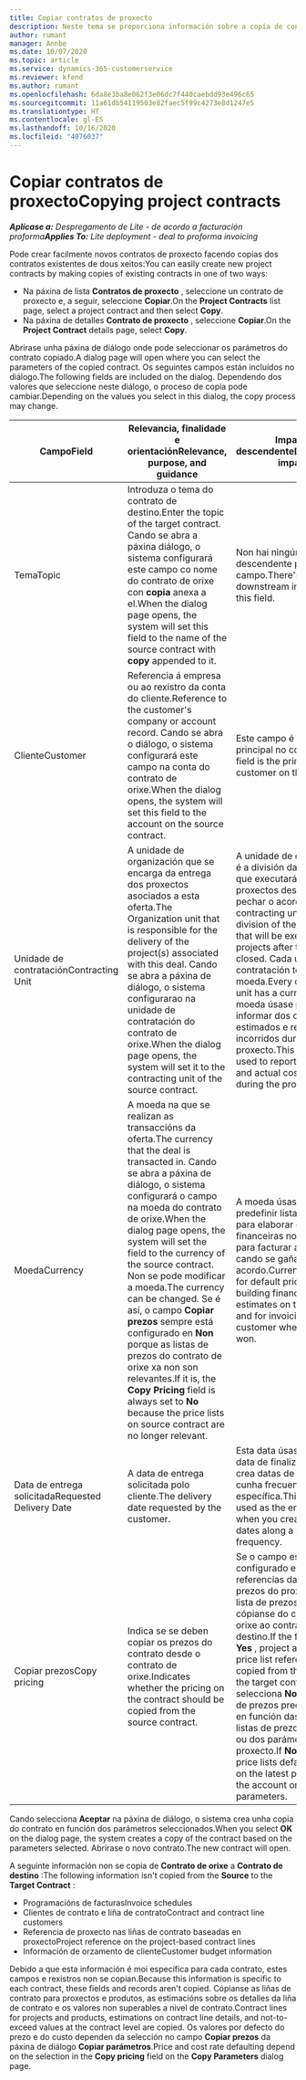 ```yaml
---
title: Copiar contratos de proxecto
description: Neste tema se proporciona información sobre a copia de contratos de proxecto en Project Operations.
author: rumant
manager: Annbe
ms.date: 10/07/2020
ms.topic: article
ms.service: dynamics-365-customerservice
ms.reviewer: kfend
ms.author: rumant
ms.openlocfilehash: 6da8e3ba8e062f3e06dc7f440caebdd93e496c65
ms.sourcegitcommit: 11a61db54119503e82faec5f99c4273e8d1247e5
ms.translationtype: HT
ms.contentlocale: gl-ES
ms.lasthandoff: 10/16/2020
ms.locfileid: "4076037"
---
```

# <a name="copying-project-contracts"></a><span data-ttu-id="f3ac1-103">Copiar contratos de proxecto</span><span class="sxs-lookup"><span data-stu-id="f3ac1-103">Copying project contracts</span></span>

<span data-ttu-id="f3ac1-104">_**Aplícase a:** Despregamento de Lite - de acordo a facturación proforma_</span><span class="sxs-lookup"><span data-stu-id="f3ac1-104">_**Applies To:** Lite deployment - deal to proforma invoicing_</span></span>

<span data-ttu-id="f3ac1-105">Pode crear facilmente novos contratos de proxecto facendo copias dos contratos existentes de dous xeitos:</span><span class="sxs-lookup"><span data-stu-id="f3ac1-105">You can easily create new project contracts by making copies of existing contracts in one of two ways:</span></span> 

  - <span data-ttu-id="f3ac1-106">Na páxina de lista **Contratos de proxecto** , seleccione un contrato de proxecto e, a seguir, seleccione **Copiar**.</span><span class="sxs-lookup"><span data-stu-id="f3ac1-106">On the **Project Contracts** list page, select a project contract and then select **Copy**.</span></span>
  - <span data-ttu-id="f3ac1-107">Na páxina de detalles **Contrato de proxecto** , seleccione **Copiar**.</span><span class="sxs-lookup"><span data-stu-id="f3ac1-107">On the **Project Contract** details page, select **Copy**.</span></span>

<span data-ttu-id="f3ac1-108">Abrirase unha páxina de diálogo onde pode seleccionar os parámetros do contrato copiado.</span><span class="sxs-lookup"><span data-stu-id="f3ac1-108">A dialog page will open where you can select the parameters of the copied contract.</span></span> <span data-ttu-id="f3ac1-109">Os seguintes campos están incluídos no diálogo.</span><span class="sxs-lookup"><span data-stu-id="f3ac1-109">The following fields are included on the dialog.</span></span> <span data-ttu-id="f3ac1-110">Dependendo dos valores que seleccione neste diálogo, o proceso de copia pode cambiar.</span><span class="sxs-lookup"><span data-stu-id="f3ac1-110">Depending on the values you select in this dialog, the copy process may change.</span></span>

| <span data-ttu-id="f3ac1-111">**Campo**</span><span class="sxs-lookup"><span data-stu-id="f3ac1-111">**Field**</span></span> | <span data-ttu-id="f3ac1-112">**Relevancia, finalidade e orientación**</span><span class="sxs-lookup"><span data-stu-id="f3ac1-112">**Relevance, purpose, and guidance**</span></span> | <span data-ttu-id="f3ac1-113">**Impacto descendente**</span><span class="sxs-lookup"><span data-stu-id="f3ac1-113">**Downstream impact**</span></span> |
| --- | --- | --- |
| <span data-ttu-id="f3ac1-114">Tema</span><span class="sxs-lookup"><span data-stu-id="f3ac1-114">Topic</span></span> | <span data-ttu-id="f3ac1-115">Introduza o tema do contrato de destino.</span><span class="sxs-lookup"><span data-stu-id="f3ac1-115">Enter the topic of the target contract.</span></span> <span data-ttu-id="f3ac1-116">Cando se abra a páxina diálogo, o sistema configurará este campo co nome do contrato de orixe con **copia** anexa a el.</span><span class="sxs-lookup"><span data-stu-id="f3ac1-116">When the dialog page opens, the system will set this field to the name of the source contract with **copy** appended to it.</span></span> | <span data-ttu-id="f3ac1-117">Non hai ningún impacto descendente para este campo.</span><span class="sxs-lookup"><span data-stu-id="f3ac1-117">There's no downstream impact for this field.</span></span> |
| <span data-ttu-id="f3ac1-118">Cliente</span><span class="sxs-lookup"><span data-stu-id="f3ac1-118">Customer</span></span> | <span data-ttu-id="f3ac1-119">Referencia á empresa ou ao rexistro da conta do cliente.</span><span class="sxs-lookup"><span data-stu-id="f3ac1-119">Reference to the customer's company or account record.</span></span> <span data-ttu-id="f3ac1-120">Cando se abra o diálogo, o sistema configurará este campo na conta do contrato de orixe.</span><span class="sxs-lookup"><span data-stu-id="f3ac1-120">When the dialog opens, the system will set this field to the account on the source contract.</span></span> | <span data-ttu-id="f3ac1-121">Este campo é o cliente principal no contrato.</span><span class="sxs-lookup"><span data-stu-id="f3ac1-121">This field is the primary customer on the contract.</span></span> |
| <span data-ttu-id="f3ac1-122">Unidade de contratación</span><span class="sxs-lookup"><span data-stu-id="f3ac1-122">Contracting Unit</span></span> | <span data-ttu-id="f3ac1-123">A unidade de organización que se encarga da entrega dos proxectos asociados a esta oferta.</span><span class="sxs-lookup"><span data-stu-id="f3ac1-123">The Organization unit that is responsible for the delivery of the project(s) associated with this deal.</span></span> <span data-ttu-id="f3ac1-124">Cando se abra a páxina de diálogo, o sistema configurarao na unidade de contratación do contrato de orixe.</span><span class="sxs-lookup"><span data-stu-id="f3ac1-124">When the dialog page opens, the system will set it to the contracting unit of the source contract.</span></span> | <span data-ttu-id="f3ac1-125">A unidade de contratación é a división da empresa que executará os proxectos despois de pechar o acordo.</span><span class="sxs-lookup"><span data-stu-id="f3ac1-125">The contracting unit is the division of the company that will be executing the projects after the deal is closed.</span></span> <span data-ttu-id="f3ac1-126">Cada unidade de contratación ten unha moeda.</span><span class="sxs-lookup"><span data-stu-id="f3ac1-126">Every contracting unit has a currency.</span></span> <span data-ttu-id="f3ac1-127">Esta moeda úsase para informar dos custos estimados e reais incorridos durante o proxecto.</span><span class="sxs-lookup"><span data-stu-id="f3ac1-127">This currency is used to report estimated and actual costs incurred during the project.</span></span> |
| <span data-ttu-id="f3ac1-128">Moeda</span><span class="sxs-lookup"><span data-stu-id="f3ac1-128">Currency</span></span> | <span data-ttu-id="f3ac1-129">A moeda na que se realizan as transaccións da oferta.</span><span class="sxs-lookup"><span data-stu-id="f3ac1-129">The currency that the deal is transacted in.</span></span> <span data-ttu-id="f3ac1-130">Cando se abra a páxina de diálogo, o sistema configurará o campo na moeda do contrato de orixe.</span><span class="sxs-lookup"><span data-stu-id="f3ac1-130">When the dialog page opens, the system will set the field to the currency of the source contract.</span></span> <span data-ttu-id="f3ac1-131">Non se pode modificar a moeda.</span><span class="sxs-lookup"><span data-stu-id="f3ac1-131">The currency can be changed.</span></span> <span data-ttu-id="f3ac1-132">Se é así, o campo **Copiar prezos** sempre está configurado en **Non** porque as listas de prezos do contrato de orixe xa non son relevantes.</span><span class="sxs-lookup"><span data-stu-id="f3ac1-132">If it is, the **Copy Pricing** field is always set to **No** because the price lists on source contract are no longer relevant.</span></span> | <span data-ttu-id="f3ac1-133">A moeda úsase para predefinir listas de prezos, para elaborar estimacións financeiras no contrato e para facturar ao cliente cando se gaña o acordo.</span><span class="sxs-lookup"><span data-stu-id="f3ac1-133">Currency is used for default price lists, for building financial estimates on the contract, and for invoicing the customer when the deal is won.</span></span> |
| <span data-ttu-id="f3ac1-134">Data de entrega solicitada</span><span class="sxs-lookup"><span data-stu-id="f3ac1-134">Requested Delivery Date</span></span> | <span data-ttu-id="f3ac1-135">A data de entrega solicitada polo cliente.</span><span class="sxs-lookup"><span data-stu-id="f3ac1-135">The delivery date requested by the customer.</span></span> | <span data-ttu-id="f3ac1-136">Esta data úsase como data de finalización cando crea datas de facturación cunha frecuencia específica.</span><span class="sxs-lookup"><span data-stu-id="f3ac1-136">This date is used as the end date when you create invoicing dates along a specific frequency.</span></span> |
| <span data-ttu-id="f3ac1-137">Copiar prezos</span><span class="sxs-lookup"><span data-stu-id="f3ac1-137">Copy pricing</span></span> | <span data-ttu-id="f3ac1-138">Indica se se deben copiar os prezos do contrato desde o contrato de orixe.</span><span class="sxs-lookup"><span data-stu-id="f3ac1-138">Indicates whether the pricing on the contract should be copied from the source contract.</span></span> | <span data-ttu-id="f3ac1-139">Se o campo está configurado en **Si** , as referencias da lista de prezos do proxecto e da lista de prezos do produto cópianse do contrato de orixe ao contrato de destino.</span><span class="sxs-lookup"><span data-stu-id="f3ac1-139">If the field is set to **Yes** , project and product price list references are copied from the source to the target contract.</span></span> <span data-ttu-id="f3ac1-140">Se se selecciona **Non** , as listas de prezos predefínense en función das últimas listas de prezos da conta ou dos parámetros do proxecto.</span><span class="sxs-lookup"><span data-stu-id="f3ac1-140">If **No** is selected, price lists default based on the latest price lists on the account or project parameters.</span></span> |

<span data-ttu-id="f3ac1-141">Cando selecciona **Aceptar** na páxina de diálogo, o sistema crea unha copia do contrato en función dos parámetros seleccionados.</span><span class="sxs-lookup"><span data-stu-id="f3ac1-141">When you select **OK** on the dialog page, the system creates a copy of the contract based on the parameters selected.</span></span> <span data-ttu-id="f3ac1-142">Abrirase o novo contrato.</span><span class="sxs-lookup"><span data-stu-id="f3ac1-142">The new contract will open.</span></span>

<span data-ttu-id="f3ac1-143">A seguinte información non se copia de **Contrato de orixe** a **Contrato de destino** :</span><span class="sxs-lookup"><span data-stu-id="f3ac1-143">The following information isn't copied from the **Source** to the **Target Contract** :</span></span>

  - <span data-ttu-id="f3ac1-144">Programacións de facturas</span><span class="sxs-lookup"><span data-stu-id="f3ac1-144">Invoice schedules</span></span>
  - <span data-ttu-id="f3ac1-145">Clientes de contrato e liña de contrato</span><span class="sxs-lookup"><span data-stu-id="f3ac1-145">Contract and contract line customers</span></span>
  - <span data-ttu-id="f3ac1-146">Referencia de proxecto nas liñas de contrato baseadas en proxecto</span><span class="sxs-lookup"><span data-stu-id="f3ac1-146">Project reference on the project-based contract lines</span></span>
  - <span data-ttu-id="f3ac1-147">Información de orzamento de cliente</span><span class="sxs-lookup"><span data-stu-id="f3ac1-147">Customer budget information</span></span>

<span data-ttu-id="f3ac1-148">Debido a que esta información é moi específica para cada contrato, estes campos e rexistros non se copian.</span><span class="sxs-lookup"><span data-stu-id="f3ac1-148">Because this information is specific to each contract, these fields and records aren't copied.</span></span> <span data-ttu-id="f3ac1-149">Cópianse as liñas de contrato para proxectos e produtos, as estimacións sobre os detalles da liña de contrato e os valores non superables a nivel de contrato.</span><span class="sxs-lookup"><span data-stu-id="f3ac1-149">Contract lines for projects and products, estimations on contract line details, and not-to-exceed values at the contract level are copied.</span></span> <span data-ttu-id="f3ac1-150">Os valores por defecto do prezo e do custo dependen da selección no campo **Copiar prezos** da páxina de diálogo **Copiar parámetros**.</span><span class="sxs-lookup"><span data-stu-id="f3ac1-150">Price and cost rate defaulting depend on the selection in the **Copy pricing** field on the **Copy Parameters** dialog page.</span></span>
